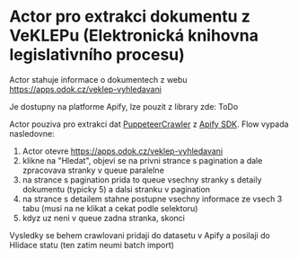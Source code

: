 # Actor pro extrakci dokumentu z VeKLEPu (Elektronická knihovna legislativního procesu)

Actor stahuje informace o dokumentech z webu https://apps.odok.cz/veklep-vyhledavani

Je dostupny na platforme Apify, lze pouzit z library zde: ToDo

Actor pouziva pro extrakci dat [PuppeteerCrawler](https://sdk.apify.com/docs/api/puppeteercrawler) z [Apify SDK](https://sdk.apify.com/).
Flow vypada nasledovne:
1. Actor otevre https://apps.odok.cz/veklep-vyhledavani
2. klikne na "Hledat", objevi se na privni strance s pagination a dale zpracovava stranky v queue paralelne
3. na strance s pagination prida to queue vsechny stranky s detaily dokumentu (typicky 5) a dalsi stranku v pagination
4. na strance s detailem stahne postupne vsechny informace ze vsech 3 tabu (musi na ne klikat a cekat podle selektoru)
7. kdyz uz neni v queue zadna stranka, skonci

Vysledky se behem crawlovani pridaji do datasetu v Apify a posilaji do Hlidace statu (ten zatim neumi batch import)
